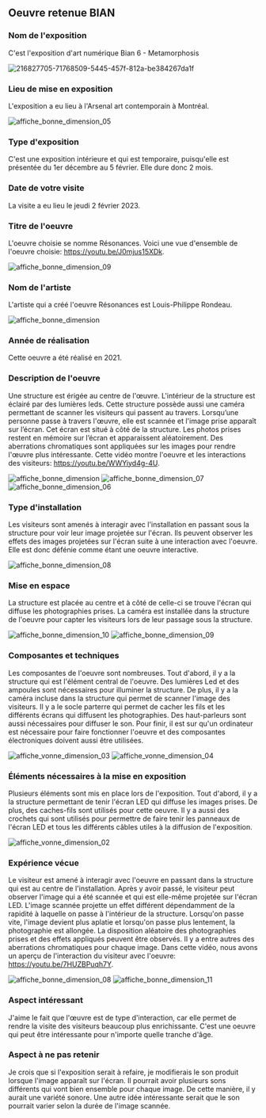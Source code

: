 ## Oeuvre retenue BIAN

### Nom de l'exposition
C'est l'exposition d'art numérique Bian 6 - Metamorphosis

![216827705-71768509-5445-457f-812a-be384267da1f](https://user-images.githubusercontent.com/112189528/219074354-18f368e1-d5b7-4c4f-8bfc-9a8a36620ab2.png)

### Lieu de mise en exposition
L'exposition a eu lieu à l'Arsenal art contemporain à Montréal.

![affiche_bonne_dimension_05](https://user-images.githubusercontent.com/112189528/219096315-dd595330-dcea-4a84-ac74-369b0ce621fb.png)

### Type d'exposition
C'est une exposition intérieure et qui est temporaire, puisqu'elle est présentée du 1er décembre au 5 février. Elle dure donc 2 mois. 

### Date de votre visite
La visite a eu lieu le jeudi 2 février 2023.

### Titre de l'oeuvre 
L'oeuvre choisie se nomme Résonances.
Voici une vue d'ensemble de l'oeuvre choisie: https://youtu.be/J0mjus15XDk.

![affiche_bonne_dimension_09](https://user-images.githubusercontent.com/112189528/219096136-8a4cdb4e-67fa-43ed-a9e3-aa051324df0f.png)


### Nom de l'artiste
L'artiste qui a créé l'oeuvre Résonances est Louis-Philippe Rondeau.

![affiche_bonne_dimension](https://user-images.githubusercontent.com/112189528/219096531-3ee19e59-1d81-45b0-8e44-a9f73669d1d8.png)

### Année de réalisation 
Cette oeuvre a été réalisé en 2021.

### Description de l'oeuvre 
Une structure est érigée au centre de l'œuvre. L'intérieur de la structure est éclairé par des lumières leds. Cette structure possède aussi une caméra permettant de scanner les visiteurs qui passent au travers. Lorsqu’une personne passe à travers l'œuvre, elle est scannée et l'image prise apparaît sur l’écran. Cet écran est situé à côté de la structure. Les photos prises restent en mémoire sur l’écran et apparaissent aléatoirement. Des aberrations chromatiques sont appliquées sur les images pour rendre l'œuvre plus intéressante.
Cette vidéo montre l'oeuvre et les interactions des visiteurs: https://youtu.be/WWYiyd4g-4U.

![affiche_bonne_dimension](https://user-images.githubusercontent.com/112189528/219074819-68e10021-4b98-4f97-9ff7-49331059a001.png)
![affiche_bonne_dimension_07](https://user-images.githubusercontent.com/112189528/219096630-aa90adb2-30fb-4407-88ea-8dd2c70d963e.png)
![affiche_bonne_dimension_06](https://user-images.githubusercontent.com/112189528/219096663-b284507f-7d35-4dbc-b2a7-c467b1763df3.png)


### Type d'installation 
Les visiteurs sont amenés à interagir avec l'installation en passant sous la structure pour voir leur image projetée sur l'écran. Ils peuvent observer les effets des images projetées sur l'écran suite à une interaction avec l'oeuvre. Elle est donc défénie comme étant une oeuvre interactive. 

![affiche_bonne_dimension_08](https://user-images.githubusercontent.com/112189528/219096907-56bcb4d9-bd86-4856-8cff-ea2ba3b66c1c.png)

### Mise en espace 
La structure est placée au centre et à côté de celle-ci se trouve l'écran qui diffuse les photographies prises. La caméra est installée dans la structure de l'oeuvre pour capter les visiteurs lors de leur passage sous la structure. 

![affiche_bonne_dimension_10](https://user-images.githubusercontent.com/112189528/219099893-e323ea55-d5ee-4896-9ef7-3b9b46283327.png)
![affiche_bonne_dimension_09](https://user-images.githubusercontent.com/112189528/219099880-54495c73-d05c-49dd-8083-af3da17b2f52.png)

### Composantes et techniques 
Les composantes de l'oeuvre sont nombreuses. Tout d'abord, il y a la structure qui est l'élément central de l'oeuvre. Des lumières Led et des ampoules sont nécessaires pour illuminer la structure. De plus, il y a la caméra incluse dans la structure qui permet de scanner l'image des visiteurs. Il y a le socle parterre qui permet de cacher les fils et les différents écrans qui diffusent les photographies. Des haut-parleurs sont aussi nécessaires pour diffuser le son. Pour finir, il est sur qu'un ordinateur est nécessaire pour faire fonctionner l'oeuvre et des composantes électroniques doivent aussi être utilisées.

![affiche_vonne_dimension_03](https://user-images.githubusercontent.com/112189528/219091828-9ef4793b-635c-4b9d-83c0-998165087631.png)
![affiche_vonne_dimension_04](https://user-images.githubusercontent.com/112189528/219092234-b170f809-6972-4f23-81cf-0537124a7709.png)


### Éléments nécessaires à la mise en exposition
Plusieurs éléments sont mis en place lors de l'exposition. Tout d'abord, il y a la structure permettant de tenir l'écran LED qui diffuse les images prises. De plus, des caches-fils sont utilisés pour cette oeuvre. Il y a aussi des crochets qui sont utilisés pour permettre de faire tenir les panneaux de l'écran LED et tous les différents câbles utiles à la diffusion de l'exposition. 

![affiche_vonne_dimension_02](https://user-images.githubusercontent.com/112189528/219091280-5b5e8c1d-0abc-4379-901d-df4cddcc307b.png)


### Expérience vécue
Le visiteur est amené à interagir avec l'oeuvre en passant dans la structure qui est au centre de l'installation. Après y avoir passé, le visiteur peut observer l'image qui a été scannée et qui est elle-même projetée sur l'écran LED. L'image scannée projette un effet différent dépendamment de la rapidité à laquelle on passe à l'intérieur de la structure. Lorsqu'on passe vite, l'image devient plus aplatie et lorsqu'on passe plus lentement, la photographie est allongée. La disposition aléatoire des photographies prises et des effets appliqués peuvent être observés. Il y a entre autres des aberrations chromatiques pour chaque image. 
Dans cette vidéo, nous avons un aperçu de l'interaction du visiteur avec l'oeuvre: https://youtu.be/7HUZBPuqh7Y.

![affiche_bonne_dimension_08](https://user-images.githubusercontent.com/112189528/219095967-4d302d8d-0be9-4bc7-92aa-70cf16c66e3b.png)
![affiche_bonne_dimension_11](https://user-images.githubusercontent.com/112189528/219099967-47bb6077-b070-40a0-be95-458b060ea803.png)

### Aspect intéressant
J'aime le fait que l'œuvre est de type d'interaction, car elle permet de rendre la visite des visiteurs beaucoup plus enrichissante. C'est une oeuvre qui peut être intéressante pour n'importe quelle tranche d'âge. 

### Aspect à ne pas retenir
Je crois que si l'exposition serait à refaire, je modifierais le son produit lorsque l'image apparaît sur l'écran. Il pourrait avoir plusieurs sons différents qui vont bien ensemble pour chaque image. De cette manière, il y aurait une variété sonore. Une autre idée intéressante serait que le son pourrait varier selon la durée de l'image scannée. 
